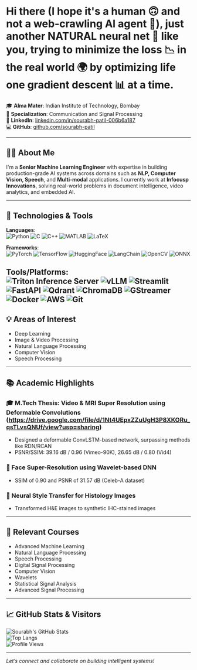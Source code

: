 # **Hi there (I hope it's a human 🙃 and not a web-crawling AI agent 🤖), just another NATURAL neural net 🧠 like you, trying to minimize the loss 📉 in the real world 🌍 by optimizing life one gradient descent 📊 at a time.**

🎓 **Alma Mater**: Indian Institute of Technology, Bombay  
📍 **Specialization**: Communication and Signal Processing  
🔗 **LinkedIn**: [linkedin.com/in/sourabh-patil-006b6a187](https://www.linkedin.com/in/sourabh-patil-006b6a187)  
💻 **GitHub**: [github.com/sourabh-patil](https://github.com/sourabh-patil)

---

## 👨‍💻 About Me

I'm a **Senior Machine Learning Engineer** with expertise in building production-grade AI systems across domains such as **NLP, Computer Vision, Speech**, and **Multi-modal** applications. I currently work at **Infocusp Innovations**, solving real-world problems in document intelligence, video analytics, and embedded AI.

---

## 🚀 Technologies & Tools

**Languages**:  
![Python](https://img.shields.io/badge/-Python-3776AB?logo=python&logoColor=white)
![C](https://img.shields.io/badge/-C-A8B9CC?logo=c&logoColor=white)
![C++](https://img.shields.io/badge/-C++-00599C?logo=c%2B%2B&logoColor=white)
![MATLAB](https://img.shields.io/badge/-MATLAB-0076A8?logo=mathworks&logoColor=white)
![LaTeX](https://img.shields.io/badge/-LaTeX-008080?logo=latex&logoColor=white)

**Frameworks**:  
![PyTorch](https://img.shields.io/badge/-PyTorch-EE4C2C?logo=pytorch&logoColor=white)
![TensorFlow](https://img.shields.io/badge/-TensorFlow-FF6F00?logo=tensorflow&logoColor=white)
![HuggingFace](https://img.shields.io/badge/-HuggingFace-FFD21F?logo=huggingface&logoColor=black)
![LangChain](https://img.shields.io/badge/-LangChain-000000?logo=langchain&logoColor=white)
![OpenCV](https://img.shields.io/badge/-OpenCV-5C3EE8?logo=opencv&logoColor=white)
![ONNX](https://img.shields.io/badge/-ONNX-005CED?logo=onnx&logoColor=white)

**Tools/Platforms**:  
![Triton Inference Server](https://img.shields.io/badge/-Triton-0F0F0F?logo=nvidia&logoColor=green)
![vLLM](https://img.shields.io/badge/-vLLM-3E8EDE?logo=lightning&logoColor=white)
![Streamlit](https://img.shields.io/badge/-Streamlit-FF4B4B?logo=streamlit&logoColor=white)
![FastAPI](https://img.shields.io/badge/-FastAPI-009688?logo=fastapi&logoColor=white)
![Qdrant](https://img.shields.io/badge/-Qdrant-FF5722?logo=qdrant&logoColor=white)
![ChromaDB](https://img.shields.io/badge/-ChromaDB-8E44AD?logo=databricks&logoColor=white)
![GStreamer](https://img.shields.io/badge/-GStreamer-484848?logo=gstreamer&logoColor=white)
![Docker](https://img.shields.io/badge/-Docker-2496ED?logo=docker&logoColor=white)
![AWS](https://img.shields.io/badge/-AWS-232F3E?logo=amazon-aws&logoColor=white)
![Git](https://img.shields.io/badge/-Git-F05032?logo=git&logoColor=white)
---

## 💡 Areas of Interest

- Deep Learning  
- Image & Video Processing  
- Natural Language Processing  
- Computer Vision  
- Speech Processing

---

## 📚 Academic Highlights

### 🎓 M.Tech Thesis: Video & MRI Super Resolution using Deformable Convolutions (https://drive.google.com/file/d/1Nt4UEpxZZuUgH3P8XKORu_qsTLvsQNUf/view?usp=sharing)
- Designed a deformable ConvLSTM-based network, surpassing methods like RDN/RCAN  
- PSNR/SSIM: 39.16 dB / 0.96 (Vimeo-90K), 26.65 dB / 0.80 (Vid4)

### 🧠 Face Super-Resolution using Wavelet-based DNN  
- SSIM of 0.90 and PSNR of 31.57 dB (Celeb-A dataset)

### 🎨 Neural Style Transfer for Histology Images  
- Transformed H&E images to synthetic IHC-stained images

---

## 📘 Relevant Courses

- Advanced Machine Learning  
- Natural Language Processing  
- Speech Processing  
- Digital Signal Processing  
- Computer Vision  
- Wavelets  
- Statistical Signal Analysis  
- Advanced Signal Processing

---

## 📈 GitHub Stats & Visitors

![Sourabh's GitHub Stats](https://github-readme-stats.vercel.app/api?username=sourabh-patil&show_icons=true&theme=default)  
![Top Langs](https://github-readme-stats.vercel.app/api/top-langs/?username=sourabh-patil&layout=compact)  
![Profile Views](https://komarev.com/ghpvc/?username=sourabh-patil&color=blue)

---

*Let’s connect and collaborate on building intelligent systems!*
